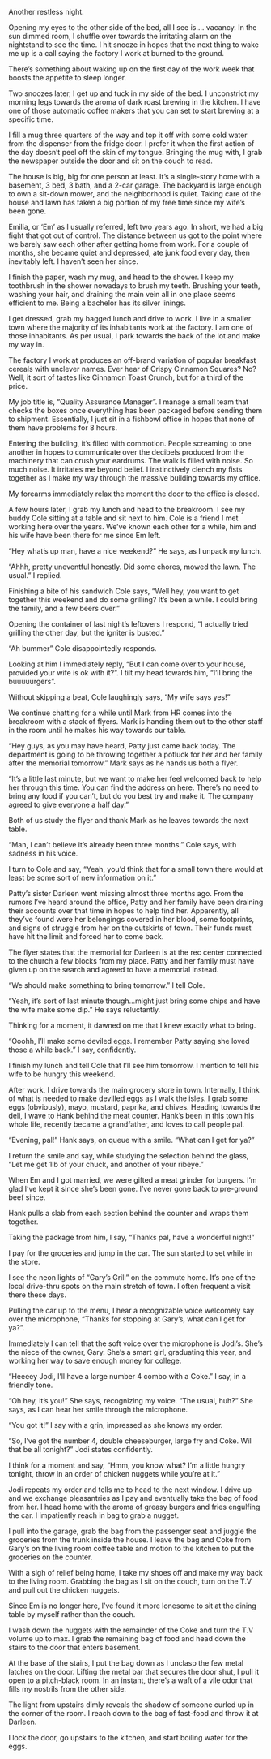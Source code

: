  Another restless night. 

Opening my eyes to the other side of the bed, all I see is…. vacancy. In the sun dimmed room, I shuffle over towards the irritating alarm on the nightstand to see the time. I hit snooze in hopes that the next thing to wake me up is a call saying the factory I work at burned to the ground. 

There’s something about waking up on the first day of the work week that boosts the appetite to sleep longer.  

Two snoozes later, I get up and tuck in my side of the bed. I unconstrict my morning legs towards the aroma of dark roast brewing in the kitchen. I have one of those automatic coffee makers that you can set to start brewing at a specific time. 

I fill a mug three quarters of the way and top it off with some cold water from the dispenser from the fridge door. I prefer it when the first action of the day doesn’t peel off the skin of my tongue. Bringing the mug with, I grab the newspaper outside the door and sit on the couch to read. 

The house is big, big for one person at least. It’s a single-story home with a basement, 3 bed, 3 bath, and a 2-car garage. The backyard is large enough to own a sit-down mower, and the neighborhood is quiet. Taking care of the house and lawn has taken a big portion of my free time since my wife’s been gone.

Emilia, or ‘Em’ as I usually referred, left two years ago. In short, we had a big fight that got out of control. The distance between us got to the point where we barely saw each other after getting home from work. For a couple of months, she became quiet and depressed, ate junk food every day, then inevitably left. I haven’t seen her since.

I finish the paper, wash my mug, and head to the shower. I keep my toothbrush in the shower nowadays to brush my teeth. Brushing your teeth, washing your hair, and draining the main vein all in one place seems efficient to me. Being a bachelor has its silver linings. 

I get dressed, grab my bagged lunch and drive to work. I live in a smaller town where the majority of its inhabitants work at the factory. I am one of those inhabitants. As per usual, I park towards the back of the lot and make my way in. 

The factory I work at produces an off-brand variation of popular breakfast cereals with unclever names. Ever hear of Crispy Cinnamon Squares? No? Well, it sort of tastes like Cinnamon Toast Crunch, but for a third of the price. 

My job title is, “Quality Assurance Manager”. I manage a small team that checks the boxes once everything has been packaged before sending them to shipment. Essentially, I just sit in a fishbowl office in hopes that none of them have problems for 8 hours. 

Entering the building, it’s filled with commotion. People screaming to one another in hopes to communicate over the decibels produced from the machinery that can crush your eardrums. The walk is filled with noise. So much noise. It irritates me beyond belief. I instinctively clench my fists together as I make my way through the massive building towards my office. 

My forearms immediately relax the moment the door to the office is closed. 

A few hours later, I grab my lunch and head to the breakroom. I see my buddy Cole sitting at a table and sit next to him. Cole is a friend I met working here over the years. We’ve known each other for a while, him and his wife have been there for me since Em left. 

“Hey what’s up man, have a nice weekend?” He says, as I unpack my lunch.

“Ahhh, pretty uneventful honestly. Did some chores, mowed the lawn. The usual.” I replied. 

Finishing a bite of his sandwich Cole says, “Well hey, you want to get together this weekend and do some grilling? It’s been a while. I could bring the family, and a few beers over.”

Opening the container of last night’s leftovers I respond, “I actually tried grilling the other day, but the igniter is busted.”

“Ah bummer” Cole disappointedly responds. 

Looking at him I immediately reply, “But I can come over to your house, provided your wife is ok with it?”. I tilt my head towards him, “I’ll bring the buuuuurgers”. 

Without skipping a beat, Cole laughingly says, “My wife says yes!” 

We continue chatting for a while until Mark from HR comes into the breakroom with a stack of flyers. Mark is handing them out to the other staff in the room until he makes his way towards our table.

“Hey guys, as you may have heard, Patty just came back today. The department is going to be throwing together a potluck for her and her family after the memorial tomorrow.” Mark says as he hands us both a flyer. 

“It’s a little last minute, but we want to make her feel welcomed back to help her through this time. You can find the address on here. There’s no need to bring any food if you can’t, but do you best try and make it. The company agreed to give everyone a half day.”

Both of us study the flyer and thank Mark as he leaves towards the next table. 

“Man, I can’t believe it’s already been three months.” Cole says, with sadness in his voice. 

I turn to Cole and say, “Yeah, you’d think that for a small town there would at least be some sort of new information on it.”

Patty’s sister Darleen went missing almost three months ago. From the rumors I’ve heard around the office, Patty and her family have been draining their accounts over that time in hopes to help find her. Apparently, all they’ve found were her belongings covered in her blood, some footprints, and signs of struggle from her on the outskirts of town. Their funds must have hit the limit and forced her to come back. 

The flyer states that the memorial for Darleen is at the rec center connected to the church a few blocks from my place. Patty and her family must have given up on the search and agreed to have a memorial instead. 

“We should make something to bring tomorrow.” I tell Cole.

“Yeah, it’s sort of last minute though…might just bring some chips and have the wife make some dip.” He says reluctantly.

Thinking for a moment, it dawned on me that I knew exactly what to bring. 

“Ooohh, I’ll make some deviled eggs. I remember Patty saying she loved those a while back.” I say, confidently.

I finish my lunch and tell Cole that I’ll see him tomorrow. I mention to tell his wife to be hungry this weekend. 

After work, I drive towards the main grocery store in town. Internally, I think of what is needed to make devilled eggs as I walk the isles. I grab some eggs (obviously), mayo, mustard, paprika, and chives. Heading towards the deli, I wave to Hank behind the meat counter. Hank’s been in this town his whole life, recently became a grandfather, and loves to call people pal. 

“Evening, pal!” Hank says, on queue with a smile. “What can I get for ya?”

I return the smile and say, while studying the selection behind the glass, “Let me get 1lb of your chuck, and another of your ribeye.”

When Em and I got married, we were gifted a meat grinder for burgers. I’m glad I’ve kept it since she’s been gone. I’ve never gone back to pre-ground beef since.

Hank pulls a slab from each section behind the counter and wraps them together. 

Taking the package from him, I say, “Thanks pal, have a wonderful night!” 

I pay for the groceries and jump in the car. The sun started to set while in the store. 

I see the neon lights of “Gary’s Grill” on the commute home. It’s one of the local drive-thru spots on the main stretch of town. I often frequent a visit there these days. 

Pulling the car up to the menu, I hear a recognizable voice welcomely say over the microphone, “Thanks for stopping at Gary’s, what can I get for ya?”.

Immediately I can tell that the soft voice over the microphone is Jodi’s. She’s the niece of the owner, Gary. She’s a smart girl, graduating this year, and working her way to save enough money for college. 

“Heeeey Jodi, I’ll have a large number 4 combo with a Coke.” I say, in a friendly tone.

“Oh hey, it’s you!” She says, recognizing my voice. “The usual, huh?” She says, as I can hear her smile through the microphone. 

“You got it!” I say with a grin, impressed as she knows my order.

“So, I’ve got the number 4, double cheeseburger, large fry and Coke. Will that be all tonight?” Jodi states confidently. 

I think for a moment and say, “Hmm, you know what? I’m a little hungry tonight, throw in an order of chicken nuggets while you’re at it.”

Jodi repeats my order and tells me to head to the next window. I drive up and we exchange pleasantries as I pay and eventually take the bag of food from her. I head home with the aroma of greasy burgers and fries engulfing the car. I impatiently reach in bag to grab a nugget. 

I pull into the garage, grab the bag from the passenger seat and juggle the groceries from the trunk inside the house. I leave the bag and Coke from Gary’s on the living room coffee table and motion to the kitchen to put the groceries on the counter. 

With a sigh of relief being home, I take my shoes off and make my way back to the living room. Grabbing the bag as I sit on the couch, turn on the T.V and pull out the chicken nuggets. 

Since Em is no longer here, I’ve found it more lonesome to sit at the dining table by myself rather than the couch. 

I wash down the nuggets with the remainder of the Coke and turn the T.V volume up to max. I grab the remaining bag of food and head down the stairs to the door that enters basement. 

At the base of the stairs, I put the bag down as I unclasp the few metal latches on the door. Lifting the metal bar that secures the door shut, I pull it open to a pitch-black room. In an instant, there’s a waft of a vile odor that fills my nostrils from the other side. 

The light from upstairs dimly reveals the shadow of someone curled up in the corner of the room. I reach down to the bag of fast-food and throw it at Darleen.  
 

I lock the door, go upstairs to the kitchen, and start boiling water for the eggs.